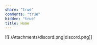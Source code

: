 ```yaml
---
share: "true"
comments: "true"
hidden: "true"
title: Home
---
```


![[./Attachments/discord.png|discord.png]]
